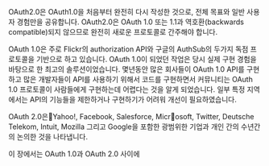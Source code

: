 OAuth2.0은 OAuth1.0을 처음부터 완전히 다시 작성한 것으로, 전체 목표와 일반 사용자 경험만을 공유합니다. OAuth2.0은 OAuth 1.0 또는 1.1과 역호환(backwards compatible)되지 않으므로 완전히 새로운 프로토콜로 간주해야 합니다.

OAuth 1.0은 주로 Flickr의 authorization API와 구글의 AuthSub의 두가지 독점 프로토콜을 기반으로 하고 있습니다. OAuth 1.0이 되었던 작업은 당시 실제 구현 경험을 바탕으로 한 최고의 솔루션이었습니다. 몇년동안 많은 회사들이 OAuth 1.0 API를 구현하고 많은 개발자들이 API를 사용하기 위해서 코드를 구현하면서 커뮤니티는 OAuth 1.0 프로토콜이 사람들에게  구현하는데 어렵다는 것을 알게 되었습니다. 일부 특정 지역에서는 API의 기능들을 제한하거나 구현하기가 어려워 개선이 필요하였습니다. 

OAuth 2.0은Yahoo!, Facebook, Salesforce, Microsoft, Twitter, Deutsche Telekom, Intuit, Mozilla 그리고 Google을 포함한 광범위한 기업과 개인 간의 수년간의 논의한 것을 나타냅니다.

이 장에서는 OAuth 1.0과 OAuth 2.0 사이에 
